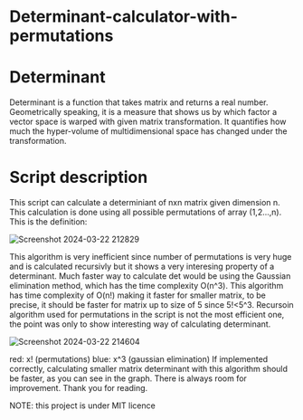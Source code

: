 # Determinant-calculator-with-permutations
# Determinant
Determinant is a function that takes matrix and returns a real number. Geometrically speaking, it is a measure that shows
us by which factor a vector space is warped with given matrix transformation. It quantifies how much the hyper-volume of multidimensional space
has changed under the transformation.
# Script description
This script can calculate a determiniant of nxn matrix given dimension n. This calculation is done using
all possible permutations of array (1,2...,n). This is the definition:

![Screenshot 2024-03-22 212829](https://github.com/ttcpavle/Determinant-calculator-with-permutations/assets/159661698/5a92c367-51e3-4607-b58c-219ea2ebbd36=350x350)

This algorithm is very inefficient since number of permutations is very huge and is calculated recursivly but it shows a very interesing property
of a determinant. Much faster way to calculate det would be using the Gaussian elimination method, which has the time complexity O(n^3).
This algorithm has time complexity of O(n!) making it faster for smaller matrix, to be precise, it should be faster for matrix up to size of 5 since 5!<5^3.
Recursoin algorithm used for permutations in the script is not the most efficient one, the point was only to show interesting way of calculating determinant.

![Screenshot 2024-03-22 214604](https://github.com/ttcpavle/Determinant-calculator-with-permutations/assets/159661698/69dacc10-a0c3-405d-85f1-c6a003a12bbc)

red:  x!  (permutations)
blue: x^3 (gaussian elimination)
If implemented correctly, calculating smaller matrix determinant with this algorithm should be faster, as you can see in the graph.
There is always room for improvement. Thank you for reading.

NOTE: this project is under MIT licence



